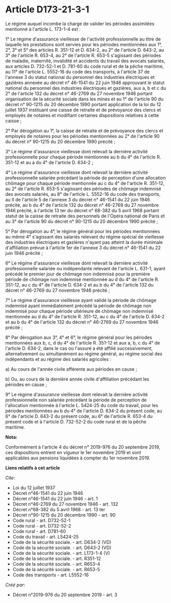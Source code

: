 # Article D173-21-3-1

Le régime auquel incombe la charge de valider les périodes assimilées mentionné à l'article L. 173-1-4 est : 

1° Le régime d'assurance vieillesse de l'activité professionnelle au titre de laquelle les prestations sont servies pour les
périodes mentionnées aux 1°, 2°, 3° et 5° des articles R. 351-12 et D. 634-2, au 2° de l'article D. 643-2, au 3° de l'article
R. 653-4, au 2° de l'article R. 653-5 s'agissant des périodes de maladie, maternité, invalidité et accidents du travail des
avocats salariés, aux articles D. 732-52-1 et D. 781-60 du code rural et de la pêche maritime, au 11° de l'article L. 5552-16
du code des transports, à l'article 37 de l'annexe 3 du statut national du personnel des industries électriques et gazières
annexée au décret n° 46-1541 du 22 juin 1946 approuvant le statut national du personnel des industries électriques et
gazières, aux a, b et c du 2° de l'article 132 du décret n° 46-2769 du 27 novembre 1946 portant organisation de la sécurité
sociale dans les mines et au 1° de l'article 90 du décret n° 90-1215 du 20 décembre 1990 portant application de la loi du 12
juillet 1937 instituant une caisse de retraite et de prévoyance des clercs et employés de notaires et modifiant certaines
dispositions relatives à cette caisse ; 

2° Par dérogation au 1°, la caisse de retraite et de prévoyance des clercs et employés de notaires pour les périodes
mentionnées au 2° de l'article 90 du décret n° 90-1215 du 20 décembre 1990 précité ; 

3° Le régime d'assurance vieillesse dont relevait la dernière activité professionnelle pour chaque période mentionnée au b du
4° de l'article R. 351-12 et au a du 4° de l'article D. 634-2 ; 

4° Le régime d'assurance vieillesse dont relevait la dernière activité professionnelle salariée précédant la période de
perception d'une allocation chômage pour chaque période mentionnée au c du 4° de l'article R. 351-12, au 2° de l'article R.
653-5 s'agissant des périodes de chômage indemnisé des avocats salariés, au 8° de l'article L. 5552-16 du code des
transports, au II de l'article 5 de l'annexe 3 du décret n° 46-1541 du 22 juin 1946 précité, au b du 4° de l'article 132 du
décret n° 46-2769 du 27 novembre 1946 précité, à l'article 13 ter du décret n° 68-382 du 5 avril 1968 portant statut de la
caisse de retraite des personnels de l'Opéra national de Paris et au 3° de l'article 90 du décret n° 90-1215 du 20 décembre
1990 précité ; 

5° Par dérogation au 4°, le régime général pour les périodes mentionnées au même 4° s'agissant des salariés relevant du
régime spécial de vieillesse des industries électriques et gazières n'ayant pas atteint la durée minimale d'affiliation
prévue à l'article 1er de l'annexe 3 du décret n° 46-1541 du 22 juin 1946 précité ; 

6° Le régime d'assurance vieillesse dont relevait la dernière activité professionnelle salariée ou indépendante relevant de
l'article L. 631-1, ayant précédé le premier jour de chômage non indemnisé pour la première période de chômage non indemnisé
mentionnée au d du 4° de l'article R. 351-12, au c du 4° de l'article D. 634-2 et au b du 4° de l'article 132 du décret n°
46-2769 du 27 novembre 1946 précité ; 

7° Le régime d'assurance vieillesse ayant validé la période de chômage indemnisé ayant immédiatement précédé la période de
chômage non indemnisé pour chaque période ultérieure de chômage non indemnisé mentionnée au d du 4° de l'article R. 351-12,
au c du 4° de l'article D. 634-2 et au b du 4° de l'article 132 du décret n° 46-2769 du 27 novembre 1946 précité ; 

8° Par dérogation aux 3°, 4° et 6°, le régime général pour les périodes mentionnées aux b, c, d du 4° de l'article R. 351-12
et aux a, b, c du 4° de l'article D. 634-2, dans le cas où l'assuré a été affilié successivement, alternativement ou
simultanément au régime général, au régime social des indépendants et au régime des salariés agricoles : 

a) Au cours de l'année civile afférente aux périodes en cause ; 

b) Ou, au cours de la dernière année civile d'affiliation précédant les périodes en cause ; 

9° Le régime d'assurance vieillesse dont relevait la dernière activité professionnelle non salariée précédant la période de
perception de l'allocation mentionnée à l'article L. 5424-25 du code du travail, pour les périodes mentionnées au b du 4° de
l'article D. 634-2 du présent code, au 6° de l'article D. 643-2 du présent code, au 6° de l'article R. 653-4 du présent code
et à l'article D. 732-52-2 du code rural et de la pêche maritime.

**Nota:**

Conformément à l'article 4 du décret n° 2019-976 du 20 septembre 2019, ces dispositions entrent en vigueur le 1er novembre
2019 et sont applicables aux pensions liquidées à compter du 1er novembre 2019.

**Liens relatifs à cet article**

_Cite_:

  - Loi du 12 juillet 1937
  - Décret n°46-1541 du 22 juin 1946
  - Décret n°46-1541 du 22 juin 1946 - art. 1
  - Décret n°46-2769 du 27 novembre 1946 - art. 132
  - Décret n°68-382 du 5 avril 1968 - art. 13 ter
  - Décret n°90-1215 du 20 décembre 1990 - art. 90
  - Code rural - art. D732-52-1
  - Code rural - art. D732-52-2
  - Code rural - art. D781-60
  - Code du travail - art. L5424-25
  - Code de la sécurité sociale. - art. D634-2 (VD)
  - Code de la sécurité sociale. - art. D643-2 (VD)
  - Code de la sécurité sociale. - art. L173-1-4 (V)
  - Code de la sécurité sociale. - art. R351-12
  - Code de la sécurité sociale. - art. R653-4
  - Code de la sécurité sociale. - art. R653-5
  - Code des transports - art. L5552-16

_Créé par_:

  - Décret n°2019-976 du 20 septembre 2019 - art. 3
